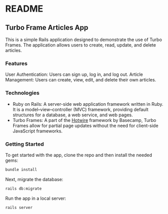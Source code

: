 # README

## Turbo Frame Articles App

This is a simple Rails application designed to demonstrate the use of Turbo Frames. The application allows users to create, read, update, and delete articles.

### Features
User Authentication: Users can sign up, log in, and log out.
Article Management: Users can create, view, edit, and delete their own articles.

### Technologies

- Ruby on Rails: A server-side web application framework written in Ruby. It is a model–view–controller (MVC) framework, providing default structures for a database, a web service, and web pages.
- Turbo Frames: A part of the [Hotwire](https://hotwire.dev/) framework by Basecamp, Turbo Frames allow for partial page updates without the need for client-side JavaScript frameworks.

### Getting Started
To get started with the app, clone the repo and then install the needed gems:

```bash
bundle install
```

Next, migrate the database:

```bash
rails db:migrate
```

Run the app in a local server:

```bash
rails server
```

